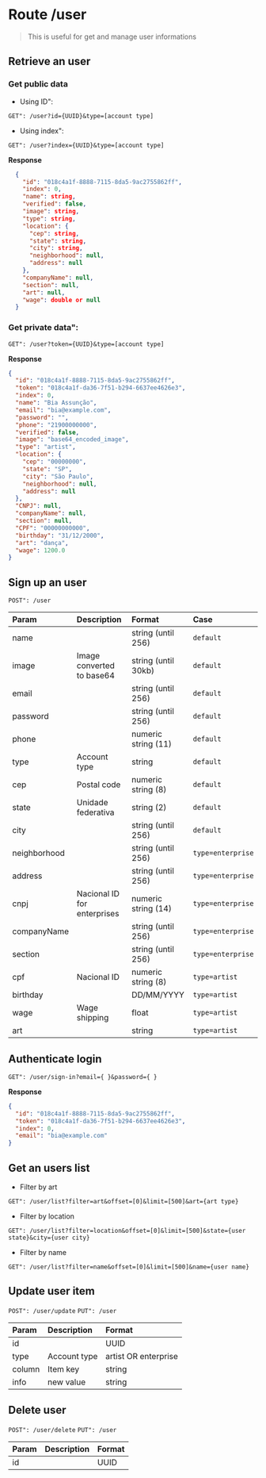 # Route /user

> This is useful for get and manage user informations

## Retrieve an user

### Get public data

- Using ID":

`GET": /user?id={UUID}&type=[account type]`

- Using index":

`GET": /user?index={UUID}&type=[account type]`

**Response**

```json
  {
    "id": "018c4a1f-8888-7115-8da5-9ac2755862ff",
    "index": 0,
    "name": string,
    "verified": false,
    "image": string,
    "type": string,
    "location": {
      "cep": string,
      "state": string,
      "city": string,
      "neighborhood": null,
      "address": null
    },
    "companyName": null,
    "section": null,
    "art": null,
    "wage": double or null
  }
```

### Get private data":

`GET": /user?token={UUID}&type=[account type]`

**Response**

```json
{
  "id": "018c4a1f-8888-7115-8da5-9ac2755862ff",
  "token": "018c4a1f-da36-7f51-b294-6637ee4626e3",
  "index": 0,
  "name": "Bia Assunção",
  "email": "bia@example.com",
  "password": "",
  "phone": "21900000000",
  "verified": false,
  "image": "base64_encoded_image",
  "type": "artist",
  "location": {
    "cep": "00000000",
    "state": "SP",
    "city": "São Paulo",
    "neighborhood": null,
    "address": null
  },
  "CNPJ": null,
  "companyName": null,
  "section": null,
  "CPF": "00000000000",
  "birthday": "31/12/2000",
  "art": "dança",
  "wage": 1200.0
}
```

## Sign up an user

`POST": /user`

| Param        | Description                 | Format              | Case              |
| :----------- | :-------------------------- | :------------------ | :---------------- |
| name         |                             | string (until 256)  | `default`         |
| image        | Image converted to base64   | string (until 30kb) | `default`         |
| email        |                             | string (until 256)  | `default`         |
| password     |                             | string (until 256)  | `default`         |
| phone        |                             | numeric string (11) | `default`         |
| type         | Account type                | string              | `default`         |
| cep          | Postal code                 | numeric string (8)  | `default`         |
| state        | Unidade federativa          | string (2)          | `default`         |
| city         |                             | string (until 256)  | `default`         |
| neighborhood |                             | string (until 256)  | `type=enterprise` |
| address      |                             | string (until 256)  | `type=enterprise` |
| cnpj         | Nacional ID for enterprises | numeric string (14) | `type=enterprise` |
| companyName  |                             | string (until 256)  | `type=enterprise` |
| section      |                             | string (until 256)  | `type=enterprise` |
| cpf          | Nacional ID                 | numeric string (8)  | `type=artist`     |
| birthday     |                             | DD/MM/YYYY          | `type=artist`     |
| wage         | Wage shipping               | float               | `type=artist`     |
| art          |                             | string              | `type=artist`     |

## Authenticate login

`GET": /user/sign-in?email={ }&password={ }`

**Response**

```json
{
  "id": "018c4a1f-8888-7115-8da5-9ac2755862ff",
  "token": "018c4a1f-da36-7f51-b294-6637ee4626e3",
  "index": 0,
  "email": "bia@example.com"
}
```

## Get an users list

- Filter by art

`GET": /user/list?filter=art&offset=[0]&limit=[500]&art={art type}`

- Filter by location

`GET": /user/list?filter=location&offset=[0]&limit=[500]&state={user state}&city={user city}`

- Filter by name

`GET": /user/list?filter=name&offset=[0]&limit=[500]&name={user name}`

## Update user item

`POST": /user/update`
`PUT": /user`

| Param  | Description  | Format               |
| :----- | :----------- | :------------------- |
| id     |              | UUID                 |
| type   | Account type | artist OR enterprise |
| column | Item key     | string               |
| info   | new value    | string               |

## Delete user

`POST": /user/delete`
`PUT": /user`

| Param | Description | Format |
| :---- | :---------- | :----- |
| id    |             | UUID   |
